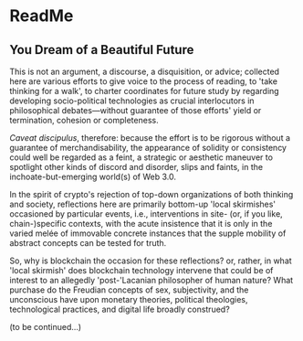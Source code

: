 # ReadMe
## You Dream of a Beautiful Future

This is not an argument, a discourse, a disquisition, or advice; collected here are various efforts to give voice to the process of reading, to 'take thinking for a walk', to charter coordinates for future study by regarding developing socio-political technologies as crucial interlocutors in philosophical debates—without guarantee of those efforts' yield or termination, cohesion or completeness.

_Caveat discipulus_, therefore: because the effort is to be rigorous without a guarantee of merchandisability, the appearance of solidity or consistency could well be regarded as a feint, a strategic or aesthetic maneuver to spotlight other kinds of discord and disorder, slips and faints, in the inchoate-but-emerging world(s) of Web 3.0. 

In the spirit of crypto's rejection of top-down organizations of both thinking and society, reflections here are primarily bottom-up 'local skirmishes' occasioned by particular events, i.e., interventions in site- (or, if you like, chain-)specific contexts, with the acute insistence that it is only in the varied melée of immovable concrete instances that the supple mobility of abstract concepts can be tested for truth.

So, why is blockchain the occasion for these reflections? or, rather, in what 'local skirmish' does blockchain technology intervene that could be of interest to an allegedly 'post-'Lacanian philosopher of human nature? What purchase do the Freudian concepts of sex, subjectivity, and the unconscious have upon monetary theories, political theologies, technological practices, and digital life broadly construed?

(to be continued...)
